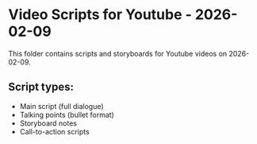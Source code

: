 # Video Scripts for Youtube - 2026-02-09

This folder contains scripts and storyboards for Youtube videos on 2026-02-09.

## Script types:
- Main script (full dialogue)
- Talking points (bullet format)
- Storyboard notes
- Call-to-action scripts
